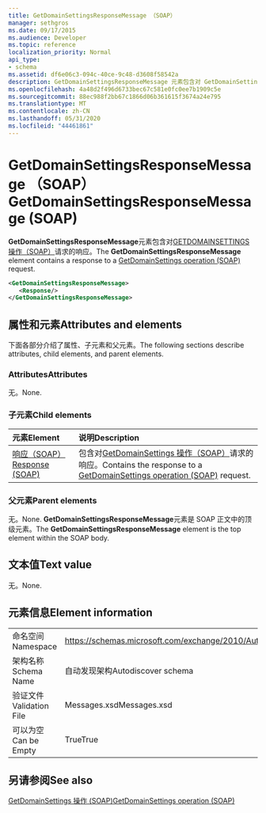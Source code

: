 ```yaml
---
title: GetDomainSettingsResponseMessage （SOAP）
manager: sethgros
ms.date: 09/17/2015
ms.audience: Developer
ms.topic: reference
localization_priority: Normal
api_type:
- schema
ms.assetid: df6e06c3-094c-40ce-9c48-d3608f58542a
description: GetDomainSettingsResponseMessage 元素包含对 GetDomainSettings 操作（SOAP）请求的响应。
ms.openlocfilehash: 4a48d2f496d6733bec67c581e0fc0ee7b1909c5e
ms.sourcegitcommit: 88ec988f2bb67c1866d06b361615f3674a24e795
ms.translationtype: MT
ms.contentlocale: zh-CN
ms.lasthandoff: 05/31/2020
ms.locfileid: "44461861"
---
```

# <a name="getdomainsettingsresponsemessage-soap"></a><span data-ttu-id="add44-103">GetDomainSettingsResponseMessage （SOAP）</span><span class="sxs-lookup"><span data-stu-id="add44-103">GetDomainSettingsResponseMessage (SOAP)</span></span>

<span data-ttu-id="add44-104">**GetDomainSettingsResponseMessage**元素包含对[GETDOMAINSETTINGS 操作（SOAP）](getdomainsettings-operation-soap.md)请求的响应。</span><span class="sxs-lookup"><span data-stu-id="add44-104">The **GetDomainSettingsResponseMessage** element contains a response to a [GetDomainSettings operation (SOAP)](getdomainsettings-operation-soap.md) request.</span></span> 
  
```XML
<GetDomainSettingsResponseMessage>
   <Response/>
</GetDomainSettingsResponseMessage>
```

## <a name="attributes-and-elements"></a><span data-ttu-id="add44-105">属性和元素</span><span class="sxs-lookup"><span data-stu-id="add44-105">Attributes and elements</span></span>

<span data-ttu-id="add44-106">下面各部分介绍了属性、子元素和父元素。</span><span class="sxs-lookup"><span data-stu-id="add44-106">The following sections describe attributes, child elements, and parent elements.</span></span>
  
### <a name="attributes"></a><span data-ttu-id="add44-107">Attributes</span><span class="sxs-lookup"><span data-stu-id="add44-107">Attributes</span></span>

<span data-ttu-id="add44-108">无。</span><span class="sxs-lookup"><span data-stu-id="add44-108">None.</span></span>
  
### <a name="child-elements"></a><span data-ttu-id="add44-109">子元素</span><span class="sxs-lookup"><span data-stu-id="add44-109">Child elements</span></span>

|<span data-ttu-id="add44-110">**元素**</span><span class="sxs-lookup"><span data-stu-id="add44-110">**Element**</span></span>|<span data-ttu-id="add44-111">**说明**</span><span class="sxs-lookup"><span data-stu-id="add44-111">**Description**</span></span>|
|:-----|:-----|
|[<span data-ttu-id="add44-112">响应（SOAP）</span><span class="sxs-lookup"><span data-stu-id="add44-112">Response (SOAP)</span></span>](response-soap.md) <br/> |<span data-ttu-id="add44-113">包含对[GetDomainSettings 操作（SOAP）](getdomainsettings-operation-soap.md)请求的响应。</span><span class="sxs-lookup"><span data-stu-id="add44-113">Contains the response to a [GetDomainSettings operation (SOAP)](getdomainsettings-operation-soap.md) request.</span></span>  <br/> |
   
### <a name="parent-elements"></a><span data-ttu-id="add44-114">父元素</span><span class="sxs-lookup"><span data-stu-id="add44-114">Parent elements</span></span>

<span data-ttu-id="add44-115">无。</span><span class="sxs-lookup"><span data-stu-id="add44-115">None.</span></span> <span data-ttu-id="add44-116">**GetDomainSettingsResponseMessage**元素是 SOAP 正文中的顶级元素。</span><span class="sxs-lookup"><span data-stu-id="add44-116">The **GetDomainSettingsResponseMessage** element is the top element within the SOAP body.</span></span> 
  
## <a name="text-value"></a><span data-ttu-id="add44-117">文本值</span><span class="sxs-lookup"><span data-stu-id="add44-117">Text value</span></span>

<span data-ttu-id="add44-118">无。</span><span class="sxs-lookup"><span data-stu-id="add44-118">None.</span></span>
  
## <a name="element-information"></a><span data-ttu-id="add44-119">元素信息</span><span class="sxs-lookup"><span data-stu-id="add44-119">Element information</span></span>

|||
|:-----|:-----|
|<span data-ttu-id="add44-120">命名空间</span><span class="sxs-lookup"><span data-stu-id="add44-120">Namespace</span></span>  <br/> |https://schemas.microsoft.com/exchange/2010/Autodiscover  <br/> |
|<span data-ttu-id="add44-121">架构名称</span><span class="sxs-lookup"><span data-stu-id="add44-121">Schema Name</span></span>  <br/> |<span data-ttu-id="add44-122">自动发现架构</span><span class="sxs-lookup"><span data-stu-id="add44-122">Autodiscover schema</span></span>  <br/> |
|<span data-ttu-id="add44-123">验证文件</span><span class="sxs-lookup"><span data-stu-id="add44-123">Validation File</span></span>  <br/> |<span data-ttu-id="add44-124">Messages.xsd</span><span class="sxs-lookup"><span data-stu-id="add44-124">Messages.xsd</span></span>  <br/> |
|<span data-ttu-id="add44-125">可以为空</span><span class="sxs-lookup"><span data-stu-id="add44-125">Can be Empty</span></span>  <br/> |<span data-ttu-id="add44-126">True</span><span class="sxs-lookup"><span data-stu-id="add44-126">True</span></span>  <br/> |
   
## <a name="see-also"></a><span data-ttu-id="add44-127">另请参阅</span><span class="sxs-lookup"><span data-stu-id="add44-127">See also</span></span>



[<span data-ttu-id="add44-128">GetDomainSettings 操作 (SOAP)</span><span class="sxs-lookup"><span data-stu-id="add44-128">GetDomainSettings operation (SOAP)</span></span>](getdomainsettings-operation-soap.md)

